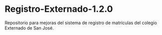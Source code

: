 # Registro-Externado-1.2.0
Repositorio para mejoras del sistema de registro de matrículas del colegio Externado de San José.
